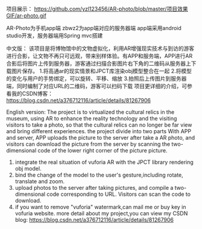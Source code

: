 项目展示：
https://github.com/yzl123456/AR-photo/blob/master/项目效果GIF/ar-photo.gif

AR-Photo为手机app端
zbwz2为app端对应的服务器端
app端采用android studio开发，服务器端用Spring mvc搭建

中文版：
该项目是将博物馆中的文物虚拟化，利用AR增强现实技术与到访的游客进行合影，让文物不再只可远观，带来别样体验。有APP和服务端，APP进行AR合影后将图片上传到服务器，游客通过扫描合影图片右下角的二维码从服务器上下载图片保存。
1.将高通ar的现实情景和JPCT库渲染obj模型整合在一起
2.将模型的变化与用户的手势绑定，可以旋转、平移、缩放
3.拍照后上传图片到服务器端，同时编制了对应URL的二维码，游客可以扫码下载
项目更详细的介绍，可参看我的CSDN博客：https://blog.csdn.net/a376712116/article/details/81267906

English version:
The project is to virtualized the cultural relics in the museum, using AR to enhance the reality technology and the visiting visitors to take a photo, so that the cultural relics can no longer be far view and bring different experiences. the project divide into two parts With APP and server, APP uploads the picture to the server after take a  AR photo, and visitors can download the picture from the server by scanning the two-dimensional code of the lower right corner of the picture picture.
1. integrate the real situation of vuforia AR with the JPCT library rendering obj model.
2. bind the change of the model to the user's gesture,including rotate, translate and zoom.
3. upload photos to the server after taking pictures, and compile a two-dimensional code corresponding to URL. Visitors can scan the code to download.
4. if you want to remove "vuforia" watermark,can mail me or buy key in vofuria website.
more detail about my project,you can view my CSDN blog: https://blog.csdn.net/a376712116/article/details/81267906